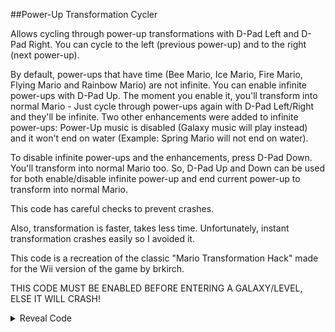 ##Power-Up Transformation Cycler

Allows cycling through power-up transformations with D-Pad Left and D-Pad Right. You can cycle to the left (previous power-up) and to the right (next power-up).

By default, power-ups that have time (Bee Mario, Ice Mario, Fire Mario, Flying Mario and Rainbow Mario) are not infinite. You can enable infinite power-ups with D-Pad Up.
The moment you enable it, you'll transform into normal Mario - Just cycle through power-ups again with D-Pad Left/Right and they'll be infinite. 
Two other enhancements were added to infinite power-ups: Power-Up music is disabled (Galaxy music will play instead) and it won't end on water (Example: Spring Mario will not end on water).

To disable infinite power-ups and the enhancements, press D-Pad Down. You'll transform into normal Mario too. So, D-Pad Up and Down can be used for both enable/disable infinite power-up and end current power-up to transform into normal Mario.

This code has careful checks to prevent crashes. 

Also, transformation is faster, takes less time. Unfortunately, instant transformation crashes easily so I avoided it.

This code is a recreation of the classic "Mario Transformation Hack" made for the Wii version of the game by brkirch.

THIS CODE MUST BE ENABLED BEFORE ENTERING A GALAXY/LEVEL, ELSE IT WILL CRASH!

<details>
<summary>Reveal Code</summary>

```armv7
04000000 00047DB4 E3A00001
04000000 001C06BC EB130F58
04000000 001C08D0 E3A01040
04000000 001C7C14 EB12F1DD
04000000 00684390 E59501B0 
04000000 00684394 E92D440F 
04000000 00684398 E1A0A001 
04000000 0068439C E59110D0 
04000000 006843A0 E3510000 
04000000 006843A4 08BD840F 
04000000 006843A8 E5941068 
04000000 006843AC E3110C01 
04000000 006843B0 18BD840F 
04000000 006843B4 E59411C0 
04000000 006843B8 E3110C01 
04000000 006843BC 18BD840F 
04000000 006843C0 E5D413C0 
04000000 006843C4 E3510000 
04000000 006843C8 18BD840F 
04000000 006843CC E5DA02C8 
04000000 006843D0 E5941230 
04000000 006843D4 E3002402 
04000000 006843D8 E3500002 
04000000 006843DC 03A030B4 
04000000 006843E0 13071FFF 
04000000 006843EC EA000009 
04000000 006843F0 E5DA12C9 
04000000 006843F4 E3510000 
04000000 006843F8 18BD840F 
04000000 00684408 E5CA02C8 
04000000 0068440C EBED2B07
04000000 00684410 E3A00001 
04000000 00684414 EA000000 
04000000 00684418 E3A00000 
04000000 0068441C E5CA02C9 
04000000 00684420 E8BD840F 
04000000 00684424 E59404A4 
04000000 00684428 E3500000 
04000000 0068442C 024EEE1E 
04000000 00684430 E1A0F00E 
80004000
04000000 001C08D0 E3A0101F
04000000 006843EC 00000000
04000000 006843FC E2800001 
04000000 00684400 E3500007 
04000000 00684404 C3A00001 
20000000
80001000
04000000 001C08D0 E3A0101F
04000000 006843EC 00000000
04000000 006843FC E2400001 
04000000 00684400 E3500001 
04000000 00684404 B3A00007 
20000000
80008000
04000000 001C5C5C 13000001
04000000 001D59D8 EBF9C441
04000000 001D5CD8 EBF9C381
04000000 001D5D5C EBF9C360
04000000 001D5EEC EBF9C1DF
04000000 006843E4 EA000000 
04000000 006843EC 00000000
04000000 00684404 E3A00000
20000000
80002000
04000000 001C5C5C E3A00000
04000000 001D59D8 00000000
04000000 001D5CD8 00000000
04000000 001D5D5C 00000000
04000000 001D5EEC 00000000
04000000 006843E4 018130B2 
04000000 006843E8 158413DC 
04000000 006843EC 00000000
04000000 00684404 E3A00000
20000000
```
</details>